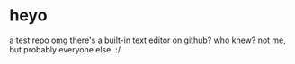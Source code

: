 # heyo
a test repo
omg there's a built-in text editor on github? who knew? not me, but probably everyone else. :/
